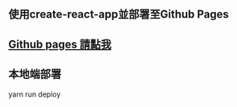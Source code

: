 ## 使用create-react-app並部署至Github Pages ##

## [ Github pages 請點我 ](https://destroymayor.github.io/React-GithubPage-Practices/) ##

## 本地端部署 ##
  yarn run deploy